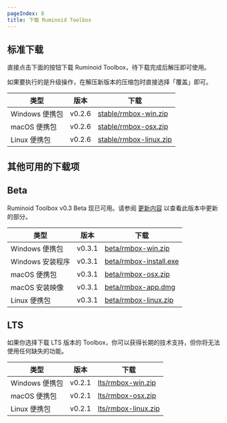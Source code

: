 ```yaml
---
pageIndex: 8
title: 下载 Ruminoid Toolbox
---
```


## 标准下载

直接点击下面的按钮下载 Ruminoid Toolbox，待下载完成后解压即可使用。

如果要执行的是升级操作，在解压新版本的压缩包时直接选择「覆盖」即可。

类型|版本|下载
-|-|-
Windows 便携包|v0.2.6|[stable/rmbox-win.zip](https://vbox-down-a.obs.cn-east-3.myhuaweicloud.com/rmbox/stable/rmbox-win.zip)
macOS 便携包|v0.2.6|[stable/rmbox-osx.zip](https://vbox-down-a.obs.cn-east-3.myhuaweicloud.com/rmbox/stable/rmbox-osx.zip)
Linux 便携包|v0.2.6|[stable/rmbox-linux.zip](https://vbox-down-a.obs.cn-east-3.myhuaweicloud.com/rmbox/stable/rmbox-linux.zip)

## 其他可用的下载项

## Beta

Ruminoid Toolbox v0.3 Beta 现已可用。请参阅 [更新内容](./ToolboxHistory.html) 以查看此版本中更新的部分。

类型|版本|下载
-|-|-
Windows 便携包|v0.3.1|[beta/rmbox-win.zip](https://vbox-down-a.obs.cn-east-3.myhuaweicloud.com/rmbox/beta/rmbox-win.zip)
Windows 安装程序|v0.3.1|[beta/rmbox-install.exe](https://vbox-down-a.obs.cn-east-3.myhuaweicloud.com/rmbox/beta/rmbox-install.exe)
macOS 便携包|v0.3.1|[beta/rmbox-osx.zip](https://vbox-down-a.obs.cn-east-3.myhuaweicloud.com/rmbox/beta/rmbox-osx.zip)
macOS 安装映像|v0.3.1|[beta/rmbox-app.dmg](https://vbox-down-a.obs.cn-east-3.myhuaweicloud.com/rmbox/beta/rmbox-app.dmg)
Linux 便携包|v0.3.1|[beta/rmbox-linux.zip](https://vbox-down-a.obs.cn-east-3.myhuaweicloud.com/rmbox/beta/rmbox-linux.zip)

## LTS <Badge type="error" text="不推荐"/>

如果你选择下载 LTS 版本的 Toolbox，你可以获得长期的技术支持，但你将无法使用任何缺失的功能。

类型|版本|下载
-|-|-
Windows 便携包|v0.2.1|[lts/rmbox-win.zip](https://vbox-down-a.obs.cn-east-3.myhuaweicloud.com/rmbox/lts/rmbox-win.zip)
macOS 便携包|v0.2.1|[lts/rmbox-osx.zip](https://vbox-down-a.obs.cn-east-3.myhuaweicloud.com/rmbox/lts/rmbox-osx.zip)
Linux 便携包|v0.2.1|[lts/rmbox-linux.zip](https://vbox-down-a.obs.cn-east-3.myhuaweicloud.com/rmbox/lts/rmbox-linux.zip)
